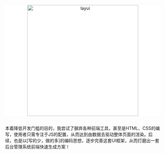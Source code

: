 <p align=center style="background-color: #fff;">
  <a href="#">
    <img src="http://pukawqskq.bkt.clouddn.com/logo_u1.png" alt="layui" width="360">
  </a>
</p>

## 

本着降低开发门槛的目的，我尝试了摒弃各种前端工具，甚至是HTML、CSS的编写，使用者只需专注于JS的配置，从而达到由数据去驱动整体页面的渲染。后续，也是以[写的少，做的多]的编码思想，逐步完善这套UI框架，从而打磨出一套后台管理系统前端快速生成方案！




